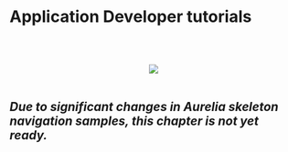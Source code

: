 # Application Developer tutorials
<br> <br>
<p align=center>
  <img
  src="https://cloud.githubusercontent.com/assets/2712405/15596264/148f2a06-2394-11e6-88e7-73e1c7e174a2.png"></img>
 <br><br>
</p>

## _Due to significant changes in Aurelia skeleton navigation samples, this chapter is not yet ready._
